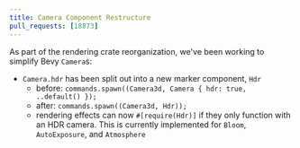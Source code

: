 ```yaml
---
title: Camera Component Restructure
pull_requests: [18873]
---
```


As part of the rendering crate reorganization, we've been working to simplify Bevy `Camera`s:

- `Camera.hdr` has been split out into a new marker component, `Hdr`
  - before: `commands.spawn((Camera3d, Camera { hdr: true, ..default() });`
  - after: `commands.spawn((Camera3d, Hdr));`
  - rendering effects can now `#[require(Hdr)]` if they only function with an HDR camera.
    This is currently implemented for `Bloom`, `AutoExposure`, and `Atmosphere`
